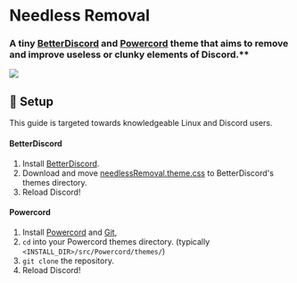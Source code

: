 [Support]: https://encode42.dev/support
[Discord Badge]: https://img.shields.io/discord/646517284453613578?color=7289da&labelColor=7289da&label=​&logo=discord&logoColor=white&style=flat-square

[BetterDiscord]: https://betterdiscord.app
[Powercord]: https://powercord.dev

# Needless Removal
### A tiny [BetterDiscord] and [Powercord] theme that aims to remove and improve useless or clunky elements of Discord.**
[![][Discord Badge]][Support]

## 🔧 Setup
This guide is targeted towards knowledgeable Linux and Discord users.

#### BetterDiscord
1. Install [BetterDiscord].
2. Download and move [needlessRemoval.theme.css](needlessRemoval.theme.css) to BetterDiscord's themes directory.
3. Reload Discord!

#### Powercord
1. Install [Powercord] and [Git](https://git-scm.com/),
2. `cd` into your Powercord themes directory. (typically `<INSTALL_DIR>/src/Powercord/themes/`)
3. `git clone` the repository.
4. Reload Discord!
